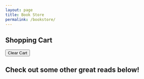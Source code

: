 ```yaml
---
layout: page
title: Book Store
permalink: /bookstore/
---
```


<style>
    .book-tile {
    margin: 10px;
    padding: 10px;
    border: 1px solid #ddd;
    display: inline-block;
    text-align: center;
    width: 200px; /* Set a fixed width */
    height: 300px; /* Set a fixed height */
}

.book-cover {
    width: 190px; /* Ensure all images have the same width */
    height: 280px; /* Ensure all images have the same height */
    object-fit: cover; /* This ensures images are resized properly without distortion */
    border-radius: 5px; /* Optional: makes images look nicer */
}
    .quantity-controls { margin-top: 5px; }
    .cart-container {
        max-width: 600px;
        margin: 20px auto;
        padding: 20px;
        background-color: #E8C4A4;
        border-radius: 8px;
        box-shadow: 0 4px 6px rgba(0, 0, 0, 0.1);
    }
    .cart-item {
        display: flex;
        justify-content: space-between;
        align-items: center;
        padding: 10px;
        background-color: #A57F5A;
        border: 1px solid #ddd;
        border-radius: 4px;
        margin-bottom: 10px;
    }
</style>

<h2>Shopping Cart</h2>
<div id="cartItems"></div>
<button id="clearCartButton">Clear Cart</button>
<h2>Check out some other great reads below!</h2>
<div id="book-container"></div>

<script type="module">
    import { pythonURI, fetchOptions } from "{{site.baseurl}}/assets/js/api/config.js";

    document.addEventListener("DOMContentLoaded", function () {
        fetchBooks();
        fetchCartItems();
        document.getElementById("clearCartButton").addEventListener("click", clearCart);
    });

    function fetchBooks() {
        fetch(`${pythonURI}/api/suggest/book`)
            .then(response => response.json())
            .then(books => {
                const bookContainer = document.getElementById("book-container");
                bookContainer.innerHTML = books.map(book => {
                    const price = (Math.random() * 10 + 5).toFixed(2);
                    return `
                        <div class="book-tile">
                            <img src="${book.cover_url}" alt="${book.title}" class="book-cover" />
                            <h3>${book.title}</h3>
                            <p>Price: $${price}</p>
                            <div class="quantity-controls">
                                <button onclick="updateQuantity('${book.title}', -1)">-</button>
                                <span id="quantity-${book.title}">0</span>
                                <button onclick="updateQuantity('${book.title}', 1)">+</button>
                            </div>
                            <button class="add-to-cart" data-title="${book.title}" data-price="${price}">Add to Cart</button>
                        </div>
                    `;
                }).join('');
                document.querySelectorAll(".add-to-cart").forEach(button => {
                    button.addEventListener("click", function() {
                        addToCart(this.dataset.title, this.dataset.price);
                    });
                });
            })
            .catch(error => console.error("Error fetching books:", error));
    }

    window.fetchCartItems = function() {
    fetch(`${pythonURI}/api/user`, {  
        method: "GET",
        credentials: "include"
    })
    .then(response => response.json())
    .then(user => {
        return fetch(`${pythonURI}/api/cart`, {
            ...fetchOptions,
            method: "GET",
            credentials: "include"
        });
    })
    .then(response => response.json())
    .then(data => {
        const cartItemsContainer = document.getElementById("cartItems");
        cartItemsContainer.innerHTML = "";
        if (data.items && data.items.length > 0) {
            data.items.forEach(item => {
                const cartItemDiv = document.createElement("div");
                cartItemDiv.classList.add("cart-item");
                cartItemDiv.innerHTML = `
                    <span>${item.title}</span>
                    <span>Price: $${item.price} | Quantity: ${item.quantity}</span>
                    <button class="delete-item" data-id="${item.id}">Remove</button>
                `;
                cartItemsContainer.appendChild(cartItemDiv);
            });
            document.querySelectorAll(".delete-item").forEach(button => {
                button.addEventListener("click", function() {
                    deleteCartItem(this.dataset.id);
                });
            });
        } else {
            cartItemsContainer.innerHTML = "<p>Your cart is empty.</p>";
        }
    })
    .catch(error => console.error("Error fetching cart items:", error));
};


    window.updateQuantity = function(title, change) {
        const quantitySpan = document.getElementById(`quantity-${title}`);
        let currentQuantity = parseInt(quantitySpan.innerText);
        let newQuantity = Math.max(0, currentQuantity + change);
        quantitySpan.innerText = newQuantity;
    }

   window.addToCart = function(title, price) {
    price = parseFloat(price);
    const quantity = parseInt(document.getElementById(`quantity-${title}`).innerText);

    if (quantity > 0) {
        fetch(`${pythonURI}/api/user`, {  // Fetch user credentials first
            method: "GET",
            credentials: "include"  // Ensure cookie-based auth works
        })
        .then(response => response.json())
        .then(user => {
            const data = {
                id: Date.now().toString(),  
                title,
                price,
                quantity,
                _name: user.uid  // ✅ Set _name to "uid" from credentials
            };

            return fetch(`${pythonURI}/api/cart`, {
                ...fetchOptions,
                method: "POST",
                headers: { "Content-Type": "application/json" },
                body: JSON.stringify(data),
                credentials: "include"
            });
        })
        .then(response => {
            if (!response.ok) {
                throw new Error(`HTTP error! Status: ${response.status}`);
            }
            return response.json();
        })
        .then(data => {
            alert(data.message || "Book added to cart!");
            fetchCartItems();
        })
        .catch(error => {
            console.error("Error adding book to cart:", error);
            alert("Failed to add book to cart. Please try again.");
        });
    } else {
        alert("Please select a quantity greater than zero before adding to the cart.");
    }
};



   window.deleteCartItem = function(itemId) {
    fetch(`${pythonURI}/api/user`, {  
        method: "GET",
        credentials: "include"
    })
    .then(response => response.json())
    .then(user => {
        return fetch(`${pythonURI}/api/cart/${itemId}`, {
            ...fetchOptions,
            method: "DELETE",
            headers: { "Content-Type": "application/json" },
            body: JSON.stringify({ _name: user.uid }), // ✅ Send user UID for token validation
            credentials: "include"
        });
    })
    .then(response => response.json())
    .then(data => {
        alert(data.message || "Item removed from cart.");
        fetchCartItems();
    })
    .catch(error => console.error("Error deleting cart item:", error));
};

window.clearCart = function() {
    fetch(`${pythonURI}/api/user`, {  
        method: "GET",
        credentials: "include"
    })
    .then(response => response.json())
    .then(user => {
        return fetch(`${pythonURI}/api/cart`, {
            ...fetchOptions,
            method: "DELETE",
            headers: { "Content-Type": "application/json" },
            body: JSON.stringify({ _name: user.uid }), // ✅ Send user UID for token validation
            credentials: "include"
        });
    })
    .then(response => response.json())
    .then(data => {
        alert(data.message || "Cart cleared.");
        fetchCartItems();
    })
    .catch(error => console.error("Error clearing cart:", error));
};

</script>

